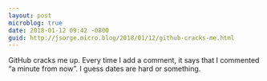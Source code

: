 ```yaml
---
layout: post
microblog: true
date: 2018-01-12 09:42 -0800
guid: http://jsorge.micro.blog/2018/01/12/github-cracks-me.html
---
```

GitHub cracks me up. Every time I add a comment, it says that I commented “a minute from now”. I guess dates are hard or something.
